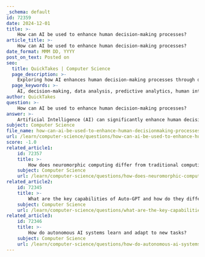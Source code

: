 ```yaml
---
_schema: default
id: 72359
date: 2024-12-01
title: >-
    How can AI be used to enhance human decision-making processes?
article_title: >-
    How can AI be used to enhance human decision-making processes?
date_format: MMM DD, YYYY
post_on_text: Posted on
seo:
  title: QuickTakes | Computer Science
  page_description: >-
    Exploring how AI enhances human decision-making processes through data analysis, predictive insights, and operational efficiencies, while addressing ethical considerations.
  page_keywords: >-
    AI, decision-making, data analysis, predictive analytics, human intuition, scenario simulation, operational efficiency, personalization, continuous learning, ethics
author: QuickTakes
question: >-
    How can AI be used to enhance human decision-making processes?
answer: >-
    Artificial Intelligence (AI) can significantly enhance human decision-making processes across various domains by leveraging its capabilities to analyze vast amounts of data, identify patterns, and provide insights that complement human intuition and analytical thinking. Here are several ways AI contributes to improving decision-making:\n\n1. **Data Analysis and Pattern Recognition**: AI systems can process and analyze large datasets much faster than humans. By identifying trends and patterns within the data, AI can provide decision-makers with actionable insights that might not be immediately apparent. This capability is particularly useful in fields such as finance, healthcare, and supply chain management, where timely and informed decisions are critical.\n\n2. **Predictive Analytics**: AI employs machine learning models to predict future outcomes based on historical data. For instance, businesses can use AI to forecast sales trends, customer behavior, and market changes, allowing them to make proactive decisions rather than reactive ones. This predictive capability helps organizations optimize their strategies and resource allocation.\n\n3. **Augmentation of Human Intuition**: AI can serve as a cognitive partner, enhancing human decision-making by providing additional perspectives and insights. This is particularly relevant in high-pressure situations where decision-makers may experience stress or cognitive overload. AI can help alleviate this burden by offering data-driven recommendations that complement human judgment.\n\n4. **Scenario Simulation**: Generative AI models can create simulations and alternative scenarios based on existing data. This allows decision-makers to explore various outcomes and assess the potential impact of different choices before making a final decision. Such simulations can be invaluable in strategic planning and risk management.\n\n5. **Operational Efficiency**: By automating routine decision-making processes, AI frees up human resources to focus on more strategic tasks. For example, AI can streamline inventory management, customer service, and financial planning, enabling teams to concentrate on higher-level decision-making that requires human insight and creativity.\n\n6. **Customization and Personalization**: AI can tailor recommendations based on individual decision-making styles and preferences. This personalization ensures that the insights provided are relevant and actionable for specific contexts, enhancing the overall effectiveness of the decision-making process.\n\n7. **Continuous Learning and Improvement**: Machine learning algorithms enable AI systems to learn from past decisions and outcomes, continuously improving their decision-making capabilities. This iterative process allows organizations to refine their strategies and adapt to changing circumstances more effectively.\n\n8. **Ethical Considerations**: While AI enhances decision-making, it is essential to establish ethical guidelines to ensure that AI systems do not undermine human autonomy or critical thinking. The integration of AI should aim to augment human capabilities rather than replace them, fostering a collaborative human-AI decision-making environment.\n\nIn summary, AI enhances human decision-making by providing advanced analytical capabilities, predictive insights, and operational efficiencies. As organizations increasingly adopt AI technologies, the potential for improved decision-making processes will continue to grow, leading to better outcomes across various sectors. However, it is crucial to navigate the ethical implications of AI to ensure that it serves as a beneficial tool for human cognition and decision-making.
subject: Computer Science
file_name: how-can-ai-be-used-to-enhance-human-decisionmaking-processes.md
url: /learn/computer-science/questions/how-can-ai-be-used-to-enhance-human-decisionmaking-processes
score: -1.0
related_article1:
    id: 72357
    title: >-
        How does neuromorphic computing differ from traditional computing architectures?
    subject: Computer Science
    url: /learn/computer-science/questions/how-does-neuromorphic-computing-differ-from-traditional-computing-architectures
related_article2:
    id: 72345
    title: >-
        What are the key capabilities of Auto-GPT and how do they differ from other autonomous AI systems?
    subject: Computer Science
    url: /learn/computer-science/questions/what-are-the-key-capabilities-of-autogpt-and-how-do-they-differ-from-other-autonomous-ai-systems
related_article3:
    id: 72346
    title: >-
        How do autonomous AI systems learn and adapt to new tasks?
    subject: Computer Science
    url: /learn/computer-science/questions/how-do-autonomous-ai-systems-learn-and-adapt-to-new-tasks
---
```


&nbsp;